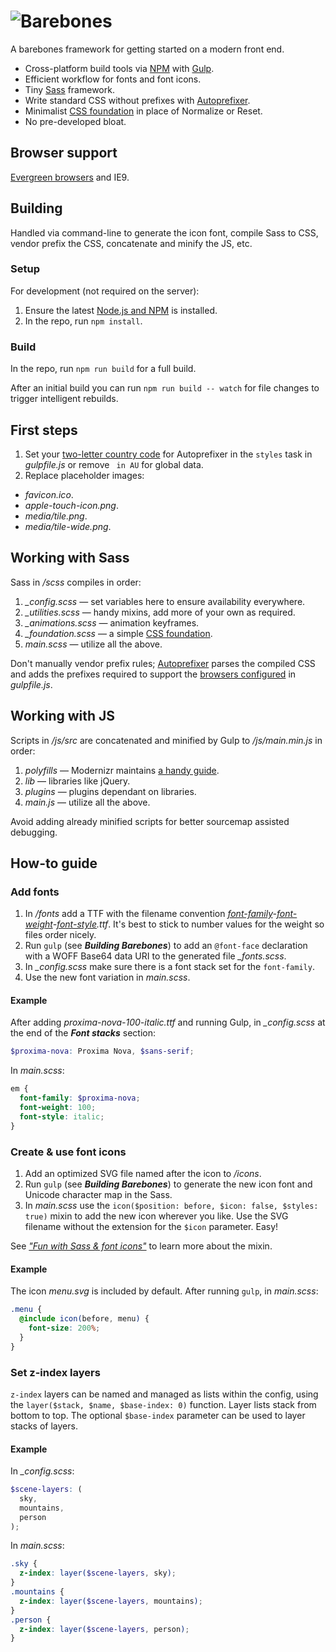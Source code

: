 # ![Barebones](http://jaydenseric.com/shared/barebones-logo.svg)

A barebones framework for getting started on a modern front end.

- Cross-platform build tools via [NPM](https://npmjs.com) with [Gulp](http://gulpjs.com).
- Efficient workflow for fonts and font icons.
- Tiny [Sass](http://sass-lang.com) framework.
- Write standard CSS without prefixes with [Autoprefixer](https://github.com/postcss/autoprefixer).
- Minimalist [CSS foundation](http://jaydenseric.com/blog/forget-normalize-or-resets-lay-your-own-css-foundation) in place of Normalize or Reset.
- No pre-developed bloat.

## Browser support

[Evergreen browsers](http://stackoverflow.com/a/19060334) and IE9.

## Building

Handled via command-line to generate the icon font, compile Sass to CSS, vendor prefix the CSS, concatenate and minify the JS, etc.

### Setup

For development (not required on the server):

1. Ensure the latest [Node.js and NPM](https://nodejs.org) is installed.
3. In the repo, run `npm install`.

### Build

In the repo, run `npm run build` for a full build.

After an initial build you can run `npm run build -- watch` for file changes to trigger intelligent rebuilds.

## First steps

1. Set your [two-letter country code](http://en.wikipedia.org/wiki/ISO_3166-1_alpha-2#Officially_assigned_code_elements) for Autoprefixer in the `styles` task in *gulpfile.js* or remove ` in AU` for global data.
2. Replace placeholder images:
  - *favicon.ico*.
  - *apple-touch-icon.png*.
  - *media/tile.png*.
  - *media/tile-wide.png*.

## Working with Sass

Sass in */scss* compiles in order:

1. *_config.scss* — set variables here to ensure availability everywhere.
2. *_utilities.scss* — handy mixins, add more of your own as required.
3. *_animations.scss* — animation keyframes.
4. *_foundation.scss* — a simple [CSS foundation](http://jaydenseric.com/blog/forget-normalize-or-resets-lay-your-own-css-foundation).
5. *main.scss* — utilize all the above.

Don't manually vendor prefix rules; [Autoprefixer](https://github.com/postcss/autoprefixer) parses the compiled CSS and adds the prefixes required to support the [browsers configured](https://github.com/postcss/autoprefixer#browsers) in *gulpfile.js*.

## Working with JS

Scripts in */js/src* are concatenated and minified by Gulp to */js/main.min.js* in order:

1. *polyfills* — Modernizr maintains [a handy guide](https://github.com/Modernizr/Modernizr/wiki/HTML5-Cross-Browser-Polyfills).
2. *lib* — libraries like jQuery.
3. *plugins* — plugins dependant on libraries.
4. *main.js* — utilize all the above.

Avoid adding already minified scripts for better sourcemap assisted debugging.

## How-to guide

### Add fonts

1. In */fonts* add a TTF with the filename convention *[font-family](http://www.w3.org/TR/css-fonts-3/#font-family-prop)-[font-weight](http://www.w3.org/TR/css-fonts-3/#font-weight-prop)-[font-style](http://www.w3.org/TR/css-fonts-3/#font-style-prop).ttf*. It's best to stick to number values for the weight so files order nicely.
2. Run `gulp` (see ***Building Barebones***) to add an `@font-face` declaration with a WOFF Base64 data URI to the generated file *_fonts.scss*.
3. In *_config.scss* make sure there is a font stack set for the `font-family`.
4. Use the new font variation in *main.scss*.

#### Example

After adding *proxima-nova-100-italic.ttf* and running Gulp, in *_config.scss* at the end of the ***Font stacks*** section:

```scss
$proxima-nova: Proxima Nova, $sans-serif;
```

In *main.scss*:

```scss
em {
  font-family: $proxima-nova;
  font-weight: 100;
  font-style: italic;
}
```

### Create & use font icons

1. Add an optimized SVG file named after the icon to */icons*.
2. Run `gulp` (see ***Building Barebones***) to generate the new icon font and Unicode character map in the Sass.
3. In *main.scss* use the `icon($position: before, $icon: false, $styles: true)` mixin to add the new icon wherever you like. Use the SVG filename without the extension for the `$icon` parameter. Easy!

See [*"Fun with Sass & font icons"*](http://jaydenseric.com/blog/fun-with-sass-and-font-icons) to learn more about the mixin.

#### Example

The icon *menu.svg* is included by default. After running `gulp`, in *main.scss*:

```scss
.menu {
  @include icon(before, menu) {
    font-size: 200%;
  }
}
```

### Set z-index layers

`z-index` layers can be named and managed as lists within the config, using the `layer($stack, $name, $base-index: 0)` function. Layer lists stack from bottom to top. The optional `$base-index` parameter can be used to layer stacks of layers.

#### Example

In *_config.scss*:

```scss
$scene-layers: (
  sky,
  mountains,
  person
);
```

In *main.scss*:

```scss
.sky {
  z-index: layer($scene-layers, sky);
}
.mountains {
  z-index: layer($scene-layers, mountains);
}
.person {
  z-index: layer($scene-layers, person);
}
```
